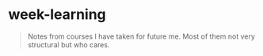 # week-learning
> Notes from courses I have taken for future me. Most of them not very structural but who cares.
